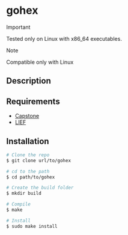 # gohex

> [!IMPORTANT]
> Tested only on Linux with x86_64 executables.

> [!NOTE]
> Compatible only with Linux

## Description

## Requirements

- [Capstone](https://www.capstone-engine.org/)
- [LIEF](https://lief.re/)

## Installation

```bash
# Clone the repo
$ git clone url/to/gohex

# cd to the path
$ cd path/to/gohex

# Create the build folder
$ mkdir build

# Compile
$ make

# Install
$ sudo make install
```
